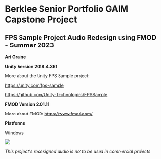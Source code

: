 # Berklee Senior Portfolio GAIM Capstone Project
## FPS Sample Project Audio Redesign using FMOD - Summer 2023

**Ari Graine**

**Unity Version 2018.4.36f**

More about the Unity FPS Sample project:

https://unity.com/fps-sample

https://github.com/Unity-Technologies/FPSSample

**FMOD Version 2.01.11**

More about FMOD: 
https://www.fmod.com/

**Platforms**

Windows

![](Documentation/Images/Banner.png)

*This project's redesigned audio is not to be used in commercial projects*
